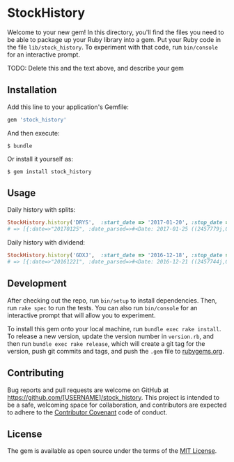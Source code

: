 # StockHistory

Welcome to your new gem! In this directory, you'll find the files you need to be able to package up your Ruby library into a gem. Put your Ruby code in the file `lib/stock_history`. To experiment with that code, run `bin/console` for an interactive prompt.

TODO: Delete this and the text above, and describe your gem

## Installation

Add this line to your application's Gemfile:

```ruby
gem 'stock_history'
```

And then execute:

    $ bundle

Or install it yourself as:

    $ gem install stock_history

## Usage

Daily history with splits:

```ruby
StockHistory.history('DRYS',  :start_date => '2017-01-20', :stop_date => '2017-01-25')
# => [{:date=>"20170125", :date_parsed=>#<Date: 2017-01-25 ((2457779j,0s,0n),+0s,2299161j)>, :open=>4.48, :high=>4.74, :low=>3.98, :close=>4.0, :volume=>12492400.0, :adjusted_close=>4.0, :split=>nil, :merge=>nil, :dividend=>nil}, {:date=>"20170124", :date_parsed=>#<Date: 2017-01-24 ((2457778j,0s,0n),+0s,2299161j)>, :open=>5.56, :high=>5.6, :low=>4.42, :close=>4.48, :volume=>20733100.0, :adjusted_close=>4.48, :split=>nil, :merge=>nil, :dividend=>nil}, {:date=>"20170123", :date_parsed=>#<Date: 2017-01-23 ((2457777j,0s,0n),+0s,2299161j)>, :open=>7.5, :high=>7.65, :low=>5.25, :close=>5.4, :volume=>13820800.0, :adjusted_close=>5.4, :split=>1.0, :merge=>8.0, :dividend=>nil}, {:date=>"20170120", :date_parsed=>#<Date: 2017-01-20 ((2457774j,0s,0n),+0s,2299161j)>, :open=>1.04, :high=>1.13, :low=>0.99, :close=>1.01, :volume=>6841800.0, :adjusted_close=>8.08, :split=>nil, :merge=>nil, :dividend=>nil}] 
```

Daily history with dividend:

```ruby
StockHistory.history('GDXJ',  :start_date => '2016-12-18', :stop_date => '2016-12-21')
# => [{:date=>"20161221", :date_parsed=>#<Date: 2016-12-21 ((2457744j,0s,0n),+0s,2299161j)>, :open=>28.62, :high=>28.75, :low=>28.13, :close=>28.18, :volume=>11546800.0, :adjusted_close=>28.18, :split=>nil, :merge=>nil, :dividend=>nil}, {:date=>"20161220", :date_parsed=>#<Date: 2016-12-20 ((2457743j,0s,0n),+0s,2299161j)>, :open=>27.71, :high=>28.63, :low=>27.37, :close=>28.51, :volume=>23996800.0, :adjusted_close=>28.51, :split=>nil, :merge=>nil, :dividend=>nil}, {:date=>"20161219", :date_parsed=>#<Date: 2016-12-19 ((2457742j,0s,0n),+0s,2299161j)>, :open=>28.89, :high=>28.92, :low=>28.12, :close=>28.43, :volume=>27938700.0, :adjusted_close=>28.43, :split=>nil, :merge=>nil, :dividend=>1.51}, {:date=>"20161216", :date_parsed=>#<Date: 2016-12-16 ((2457739j,0s,0n),+0s,2299161j)>, :open=>30.81, :high=>31.18, :low=>29.53, :close=>29.86, :volume=>23705400.0, :adjusted_close=>28.35, :split=>nil, :merge=>nil, :dividend=>nil}] 
```

## Development

After checking out the repo, run `bin/setup` to install dependencies. Then, run `rake spec` to run the tests. You can also run `bin/console` for an interactive prompt that will allow you to experiment.

To install this gem onto your local machine, run `bundle exec rake install`. To release a new version, update the version number in `version.rb`, and then run `bundle exec rake release`, which will create a git tag for the version, push git commits and tags, and push the `.gem` file to [rubygems.org](https://rubygems.org).

## Contributing

Bug reports and pull requests are welcome on GitHub at https://github.com/[USERNAME]/stock_history. This project is intended to be a safe, welcoming space for collaboration, and contributors are expected to adhere to the [Contributor Covenant](http://contributor-covenant.org) code of conduct.


## License

The gem is available as open source under the terms of the [MIT License](http://opensource.org/licenses/MIT).

